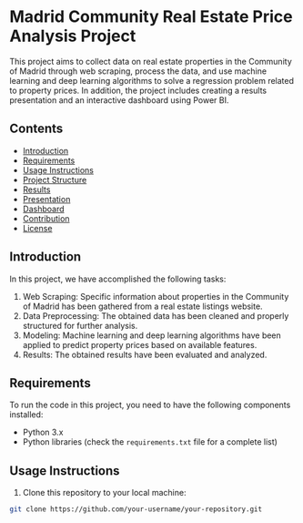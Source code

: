 # Madrid Community Real Estate Price Analysis Project

This project aims to collect data on real estate properties in the Community of Madrid through web scraping, process the data, and use machine learning and deep learning algorithms to solve a regression problem related to property prices. In addition, the project includes creating a results presentation and an interactive dashboard using Power BI.

## Contents

- [Introduction](#introduction)
- [Requirements](#requirements)
- [Usage Instructions](#usage-instructions)
- [Project Structure](#project-structure)
- [Results](#results)
- [Presentation](#presentation)
- [Dashboard](#dashboard)
- [Contribution](#contribution)
- [License](#license)

## Introduction

In this project, we have accomplished the following tasks:

1. Web Scraping: Specific information about properties in the Community of Madrid has been gathered from a real estate listings website.
2. Data Preprocessing: The obtained data has been cleaned and properly structured for further analysis.
3. Modeling: Machine learning and deep learning algorithms have been applied to predict property prices based on available features.
4. Results: The obtained results have been evaluated and analyzed.

## Requirements

To run the code in this project, you need to have the following components installed:

- Python 3.x
- Python libraries (check the `requirements.txt` file for a complete list)

## Usage Instructions

1. Clone this repository to your local machine:

```bash
git clone https://github.com/your-username/your-repository.git
